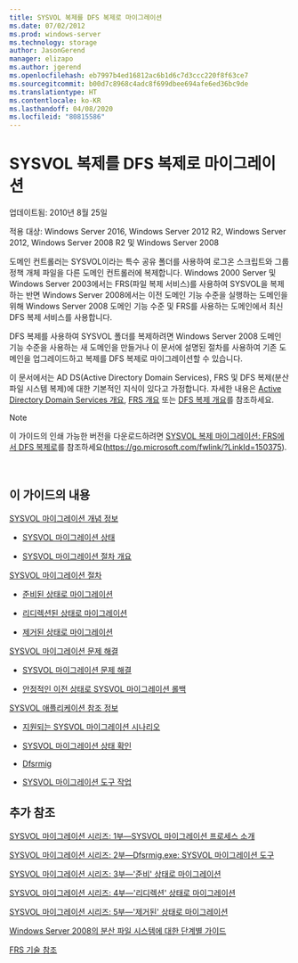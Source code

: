 ```yaml
---
title: SYSVOL 복제를 DFS 복제로 마이그레이션
ms.date: 07/02/2012
ms.prod: windows-server
ms.technology: storage
author: JasonGerend
manager: elizapo
ms.author: jgerend
ms.openlocfilehash: eb7997b4ed16812ac6b1d6c7d3ccc220f8f63ce7
ms.sourcegitcommit: b00d7c8968c4adc8f699dbee694afe6ed36bc9de
ms.translationtype: HT
ms.contentlocale: ko-KR
ms.lasthandoff: 04/08/2020
ms.locfileid: "80815586"
---
```

# <a name="migrate-sysvol-replication-to-dfs-replication"></a>SYSVOL 복제를 DFS 복제로 마이그레이션


업데이트됨: 2010년 8월 25일

적용 대상: Windows Server 2016, Windows Server 2012 R2, Windows Server 2012, Windows Server 2008 R2 및 Windows Server 2008

도메인 컨트롤러는 SYSVOL이라는 특수 공유 폴더를 사용하여 로그온 스크립트와 그룹 정책 개체 파일을 다른 도메인 컨트롤러에 복제합니다. Windows 2000 Server 및 Windows Server 2003에서는 FRS(파일 복제 서비스)를 사용하여 SYSVOL을 복제하는 반면 Windows Server 2008에서는 이전 도메인 기능 수준을 실행하는 도메인을 위해 Windows Server 2008 도메인 기능 수준 및 FRS를 사용하는 도메인에서 최신 DFS 복제 서비스를 사용합니다.

DFS 복제를 사용하여 SYSVOL 폴더를 복제하려면 Windows Server 2008 도메인 기능 수준을 사용하는 새 도메인을 만들거나 이 문서에 설명된 절차를 사용하여 기존 도메인을 업그레이드하고 복제를 DFS 복제로 마이그레이션할 수 있습니다.

이 문서에서는 AD DS(Active Directory Domain Services), FRS 및 DFS 복제(분산 파일 시스템 복제)에 대한 기본적인 지식이 있다고 가정합니다. 자세한 내용은 [Active Directory Domain Services 개요](https://go.microsoft.com/fwlink/?linkid=147787), [FRS 개요](https://go.microsoft.com/fwlink/?linkid=121763) 또는 [DFS 복제 개요](https://go.microsoft.com/fwlink/?linkid=121762)를 참조하세요.


> [!NOTE]
> 이 가이드의 인쇄 가능한 버전을 다운로드하려면 <a href="https://go.microsoft.com/fwlink/?linkid=150375">SYSVOL 복제 마이그레이션: FRS에서 DFS 복제로</a>를 참조하세요(https://go.microsoft.com/fwlink/?LinkId=150375).
<br>


## <a name="in-this-guide"></a>이 가이드의 내용

[SYSVOL 마이그레이션 개념 정보](https://docs.microsoft.com/previous-versions/windows/it-pro/windows-server-2008-R2-and-2008/dd640170(v=ws.10))

  - [SYSVOL 마이그레이션 상태](https://docs.microsoft.com/previous-versions/windows/it-pro/windows-server-2008-R2-and-2008/dd641052(v=ws.10))  
      
  - [SYSVOL 마이그레이션 절차 개요](https://docs.microsoft.com/previous-versions/windows/it-pro/windows-server-2008-R2-and-2008/dd639809(v=ws.10))  
      

[SYSVOL 마이그레이션 절차](https://docs.microsoft.com/previous-versions/windows/it-pro/windows-server-2008-R2-and-2008/dd639860(v=ws.10))

  - [준비된 상태로 마이그레이션](https://docs.microsoft.com/previous-versions/windows/it-pro/windows-server-2008-R2-and-2008/dd641193(v=ws.10))  
      
  - [리디렉션된 상태로 마이그레이션](https://docs.microsoft.com/previous-versions/windows/it-pro/windows-server-2008-R2-and-2008/dd641340(v=ws.10))  
      
  - [제거된 상태로 마이그레이션](https://docs.microsoft.com/previous-versions/windows/it-pro/windows-server-2008-R2-and-2008/dd640254(v=ws.10))  
      

[SYSVOL 마이그레이션 문제 해결](https://docs.microsoft.com/previous-versions/windows/it-pro/windows-server-2008-R2-and-2008/dd640395(v=ws.10))

  - [SYSVOL 마이그레이션 문제 해결](https://docs.microsoft.com/previous-versions/windows/it-pro/windows-server-2008-R2-and-2008/dd639976(v=ws.10))  
      
  - [안정적인 이전 상태로 SYSVOL 마이그레이션 롤백](https://docs.microsoft.com/previous-versions/windows/it-pro/windows-server-2008-R2-and-2008/dd640509(v=ws.10))  
      

[SYSVOL 애플리케이션 참조 정보](https://docs.microsoft.com/previous-versions/windows/it-pro/windows-server-2008-R2-and-2008/dd640293(v=ws.10))

  - [지원되는 SYSVOL 마이그레이션 시나리오](https://docs.microsoft.com/previous-versions/windows/it-pro/windows-server-2008-R2-and-2008/dd639854(v=ws.10))  
      
  - [SYSVOL 마이그레이션 상태 확인](https://docs.microsoft.com/previous-versions/windows/it-pro/windows-server-2008-R2-and-2008/dd639789(v=ws.10))  
      
  - [Dfsrmig](https://docs.microsoft.com/previous-versions/windows/it-pro/windows-server-2008-R2-and-2008/dd641227(v=ws.10))  
      
  - [SYSVOL 마이그레이션 도구 작업](https://docs.microsoft.com/previous-versions/windows/it-pro/windows-server-2008-R2-and-2008/dd639712(v=ws.10))  
      

## <a name="additional-references"></a>추가 참조

[SYSVOL 마이그레이션 시리즈: 1부—SYSVOL 마이그레이션 프로세스 소개](https://go.microsoft.com/fwlink/?linkid=121756)

[SYSVOL 마이그레이션 시리즈: 2부—Dfsrmig.exe: SYSVOL 마이그레이션 도구](https://go.microsoft.com/fwlink/?linkid=121757)

[SYSVOL 마이그레이션 시리즈: 3부—'준비' 상태로 마이그레이션](https://go.microsoft.com/fwlink/?linkid=121758)

[SYSVOL 마이그레이션 시리즈: 4부—'리디렉션' 상태로 마이그레이션](https://go.microsoft.com/fwlink/?linkid=121759)

[SYSVOL 마이그레이션 시리즈: 5부—'제거된' 상태로 마이그레이션](https://go.microsoft.com/fwlink/?linkid=121760)

[Windows Server 2008의 분산 파일 시스템에 대한 단계별 가이드](https://go.microsoft.com/fwlink/?linkid=85231)

[FRS 기술 참조](https://go.microsoft.com/fwlink/?linkid=121764)

